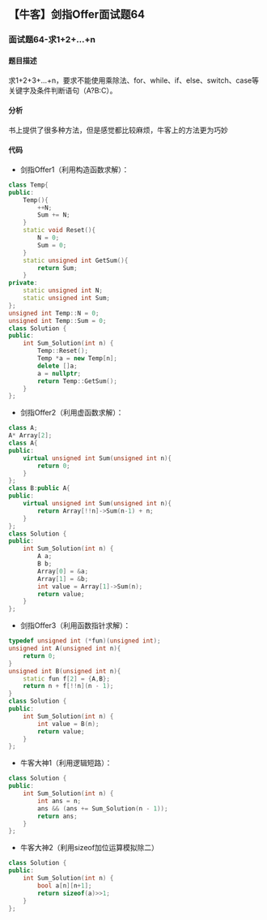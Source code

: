## 【牛客】剑指Offer面试题64

### 面试题64-求1+2+…+n

#### 题目描述
求1+2+3+...+n，要求不能使用乘除法、for、while、if、else、switch、case等关键字及条件判断语句（A?B:C）。

#### 分析

书上提供了很多种方法，但是感觉都比较麻烦，牛客上的方法更为巧妙

#### 代码
- 剑指Offer1（利用构造函数求解）：
```c++
class Temp{
public:
    Temp(){
        ++N;
        Sum += N;
    }
    static void Reset(){
        N = 0;
        Sum = 0;
    }
    static unsigned int GetSum(){
        return Sum;
    }
private:
    static unsigned int N;
    static unsigned int Sum;
};
unsigned int Temp::N = 0;
unsigned int Temp::Sum = 0;
class Solution {
public:
    int Sum_Solution(int n) {
        Temp::Reset();
        Temp *a = new Temp[n];
        delete []a;
        a = nullptr;
        return Temp::GetSum();
    }
};
```
- 剑指Offer2（利用虚函数求解）：
```c++
class A;
A* Array[2];
class A{
public:
    virtual unsigned int Sum(unsigned int n){
        return 0;
    }
};
class B:public A{
public:
    virtual unsigned int Sum(unsigned int n){
        return Array[!!n]->Sum(n-1) + n;
    }
};
class Solution {
public:
    int Sum_Solution(int n) {
        A a;
        B b;
        Array[0] = &a;
        Array[1] = &b;
        int value = Array[1]->Sum(n);
        return value;
    }
};
```
- 剑指Offer3（利用函数指针求解）：
```c++
typedef unsigned int (*fun)(unsigned int);
unsigned int A(unsigned int n){
    return 0;
}
unsigned int B(unsigned int n){
    static fun f[2] = {A,B};
    return n + f[!!n](n - 1);
}
class Solution {
public:
    int Sum_Solution(int n) {
        int value = B(n);
        return value;
    }
};
```
- 牛客大神1（利用逻辑短路）：
```c++
class Solution {
public:
    int Sum_Solution(int n) {
        int ans = n;
        ans && (ans += Sum_Solution(n - 1));
        return ans;
    }
};
```
- 牛客大神2（利用sizeof加位运算模拟除二）
```c++
class Solution {
public:
    int Sum_Solution(int n) {
        bool a[n][n+1];
        return sizeof(a)>>1;
    }
};
```
